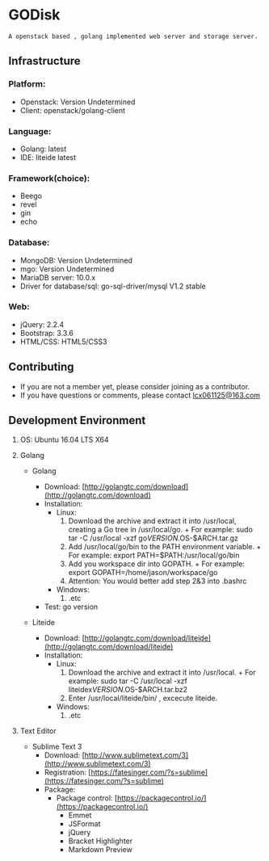 # GODisk

	A openstack based , golang implemented web server and storage server.


## Infrastructure

### Platform:
* Openstack: Version Undetermined
* Client: openstack/golang-client

### Language:
* Golang: latest
* IDE: liteide latest

### Framework(choice):
* Beego
* revel
* gin
* echo

### Database:
* MongoDB: Version Undetermined
* mgo: Version Undetermined
* MariaDB server: 10.0.x
* Driver for database/sql: go-sql-driver/mysql V1.2 stable

### Web:
* jQuery: 2.2.4
* Bootstrap: 3.3.6
* HTML/CSS: HTML5/CSS3

## Contributing

* If you are not a member yet, please consider joining as a contributor.
* If you have questions or comments, please contact lcx061125@163.com 

## Development Environment

1. OS: Ubuntu 16.04 LTS X64

2. Golang
	* Golang 
		* Download: [http://golangtc.com/download](http://golangtc.com/download)
		* Installation: 
			* Linux: 
				1. 	Download the archive and extract it into /usr/local, creating a Go tree in /usr/local/go.
				  + For example: sudo tar -C /usr/local -xzf go$VERSION.$OS-$ARCH.tar.gz
				2.  Add /usr/local/go/bin to the PATH environment variable.
				  + For example: export PATH=$PATH:/usr/local/go/bin
				3.  Add you workspace dir into GOPATH.
				  + For example: export GOPATH=/home/jason/workspace/go
				4.  Attention: You would better add step 2&3 into .bashrc
			* Windows:
				1.  .etc
		* Test: go version
		
	* Liteide
		* Download: [http://golangtc.com/download/liteide](http://golangtc.com/download/liteide)
		* Installation:
			* Linux:
				1.  Download the archive and extract it into /usr/local.
				  + For example: sudo tar -C /usr/local -xzf liteidex$VERSION.$OS-$ARCH.tar.bz2
				2.  Enter /usr/local/liteide/bin/ , excecute liteide.
			* Windows:
				1.  .etc

3. Text Editor
	* Sublime Text 3
		* Download: [http://www.sublimetext.com/3](http://www.sublimetext.com/3)
		* Registration: [https://fatesinger.com/?s=sublime](https://fatesinger.com/?s=sublime)
		* Package:
			* Package control: [https://packagecontrol.io/](https://packagecontrol.io/)
				* Emmet
				* JSFormat
				* jQuery
				* Bracket Highlighter
				* Markdown Preview


